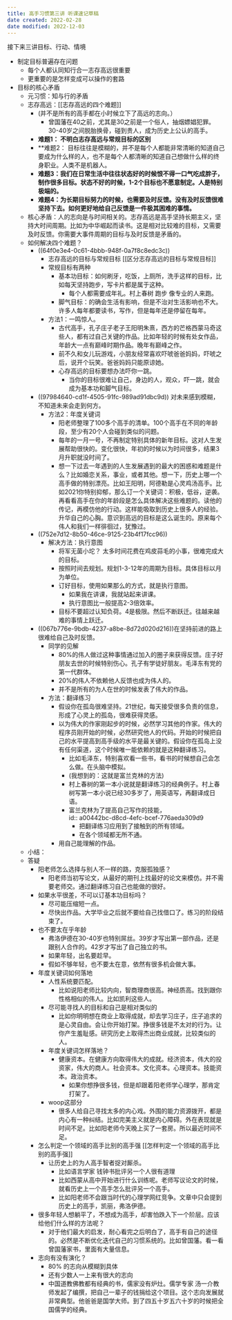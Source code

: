 ```yaml
---
title: 高手习惯第三讲 听课速记草稿
date created: 2022-02-28
date modified: 2022-12-03
---
```


接下来三讲目标、行动、情境
- 制定目标普遍存在问题
	- 每个人都认同知行合一志存高远很重要
	- 更重要的是怎样变成可以操作的套路
- 目标的核心矛盾
	- 元习惯：知与行的矛盾
	- 志存高远：[[志存高远的四个难题]]
		- (并不是所有的高手都在小时候立下了高远的志向。）
			- 曾国藩在40之前，尤其是30之前是一个俗人，抽烟嫖娼犯罪。30-40岁之间脱胎换骨，碰到贵人，成为历史上公认的高手。
		- **难题1： 不明白志存高远与常规目标的区别**  
		- **难题2： 目标往往是模糊的，并不是每个人都能非常清晰的知道自己要成为什么样的人，也不是每个人都清晰的知道自己想做什么样的终身职业。人类不是机器人。  
		- **难题3：我们在日常生活中往往状态好的时候恨不得一口气吃成胖子，制作很多目标。状态不好的时候，1-2个目标也不愿意制定。人是特别极端的。**  
		- **难题4：为长期目标努力的时候，也需要及时反馈。没有及时反馈很难坚持下去。如何更好地给自己反馈是一件极其困难的事情。**  
	- 核心矛盾：人的志向是与时间相关的。志存高远是高手坚持长期主义，坚持大时间周期。比如为中华崛起而读书。这是相对比较难的目标，又需要及时反馈。你需要大事件周期的目标与及时反馈是矛盾的。
	- 如何解决四个难题？
		- ((64f0e3e4-0c61-4bbb-948f-0a7f8c8edc3c))
			- 志存高远的目标与常规目标 [[区分志存高远的目标与常规目标]]
			- 常规目标有两种
				- 基本功目标：如何刷牙，吃饭，上厕所，洗手这样的目标，比如每天坚持跑步，写卡片都是属于这种。
					- 每个人都需要成年礼。村上春树 跑步 像专业的人来跑。
				- 脚气目标：的确会生活有影响，但是不治对生活影响也不大。许多人每年都要读书，写作，但是每年还是停留在每年。
			- 方法1：一鸣惊人。
				- 古代高手，孔子庄子老子王阳明朱熹，西方的芒格西蒙马奇这些人，都有过自己关键的作品。比如年轻的时候有处女作品，年龄大一点有巅峰时期作品。晚年有巅峰之作。
				- 前不久和女儿玩游戏，小朋友经常喜欢吓唬爸爸妈妈，吓唬之后，说开个玩笑。爸爸妈妈只能原谅她。
				- 心存高远的目标要想办法吓你一跳。
					- 当你的目标很难让自己，身边的人，观众，吓一跳，就会成为基本功和脚气目标。
		- ((97984640-cd1f-4505-91fc-989ad91dbc9d)) 对未来感到模糊，不知道未来会走到何方。
			- 方法2：年度关键词
				- 阳老师整理了100多个高手的清单。100个高手在不同的年龄段，至少有20个人会碰到类似的问题。
				- 每年的一月一号，不再制定特别具体的新年目标。这对人生发展帮助很快的。变化很快，年初的时候以为时间很多，结果3月升职就没时间了。
				- 想一下过去一年遇到的人生发展遇到的最大的困惑和难题是什么？比如婚恋关系，事业，或者其他。想一下，历史上哪一个高手做的特别漂亮。比如王阳明，阿德勒是心灵鸡汤高手。比如2021你特别抑郁，那么订一个关键词：积极，低谷，逆袭。再看看高手在你的年龄段是怎么具体解决这些难题的。读他的传记，再模仿他的行动。这样能吸取到历史上很多人的经验。升华自己的心胸。意识到高远的目标是这么诞生的。原来每个伟人和我们一样徘徊过，犹豫过。
		- ((752e7d12-8b50-46ce-9125-23b4f17fcc96))
			- 解决方法：执行意图
				- 将军无菌小坨？ 太多时间花费在鸡皮蒜毛的小事，很难完成大的目标。
				- 按照时间去规划。规划1-3-12年的周期为目标。具体目标以月为单位。
				- 订好目标，使用如果那么的方式，就是执行意图。
					- 如果我在讲课，我就站起来讲课。
					- 执行意图比一般提高2-3倍效率。
				- 目标不要超过认知负荷。4是极限。然后不断跃迁。往越来越难的事情上跃迁。
		- ((067b776e-9bdb-4237-a8be-8d72d020d216))在坚持前进的路上很难给自己及时反馈。
			- 同学的见解
				- 80%的伟人做过这种事情通过加入的圈子来获得反馈。庄子好朋友去世的时候特别伤心。孔子有学徒好朋友。毛泽东有党的第一代群体。
				- 20%的伟人不依赖他人反馈也成为伟人的。
				- 并不是所有的为人在世的时候发表了伟大的作品。
			- 方法：翻译练习
				- 假设你在孤岛很难坚持。21世纪，每天接受很多负责的信息，形成了心灵上的孤岛，很难获得灵感。
				- 以为伟大的作家刚起步的时候，必然学习其他的作家。伟大的程序员刚开始的时候，必然研究他人的代码。开始的时候把自己的水平提高到高手级的水平是最关键的。假设你在孤岛上没有任何渠道，这个时候唯一能依赖的就是这种翻译练习。
					- 比如毛泽东，特别喜欢看一些书，看书的时候想自己会怎么做。在头脑中模拟。
					- (我想到的：这就是富兰克林的方法)
					- 村上春树的第一本小说就是翻译练习的经典例子。村上春树写第一本小说已经30多岁了，用英语写，再翻译成日语。
					- 富兰克林为了提高自己写作的技能，  
					  id:: a00442bc-d8cd-4efc-bcef-776aeda309d9
						- 把翻译练习应用到了接触到的所有领域。
						- 在各个领域都无所不通。
				- 用自己能理解的作品。
	- 小结：
	- 答疑
		- 阳老师怎么选择与别人不一样的路，克服孤独感？
			- 阳老师当初写论文，从最好的期刊上找最好的论文来模仿。并不需要老师交。通过翻译练习自己也能做的很好。
		- 如果水平很差，不可以订基本功目标吗？
			- 尽可能压缩短一点。
			- 尽快出作品。大学毕业之后就不要给自己找借口了。练习的阶段结束了。
		- 也不要太在乎年龄
			- 弗洛伊德在30-40岁也特别屌丝。39岁才写出第一部作品，还是跟别人合作的。42岁才写出了自己独立的书。
			- 如果年轻，出名要趁早。
			- 假如不够年轻，也不要太在意，依然有很多机会做大事。
		- 年度关键词如何落地
			- 人性系统要匹配。
				- 比如说阳老师比较内向，智商理商很高。神经质高。找到跟你性格相似的伟人。比如凯利这些人。
			- 尽可能寻找人的目标和自己是相对类似的
				- 比如你明明想在商业上取得成就，却去学习庄子，庄子追求的是心灵自由。会让你开始打架。挣很多钱是不太对的行为。让你产生羞耻感。研究历史上取得杰出商业成就，比较类似的人。
			- 年度关键词怎样落地？
				- 健康资本。在健康方向取得伟大的成就。经济资本，伟大的投资家，伟大的商人。社会资本。文化资本。心理资本。技能资本。政治资本。
					- 如果你想挣很多钱，但是却跟着阳老师学心理学，那肯定打架了。
			- woop这部分
				- 很多人给自己寻找太多的内心戏。外围的能力资源拨开，都是内心有一种纠结。比如完美主义就是内心障碍。外在表现就是时间不足。比如阳老师今天晚上买了一套房。所以最近时间不足。
		- 怎么判定一个领域的高手比别的高手强 [[怎样判定一个领域的高手比别的高手强]]
			- 让历史上的为人高手智者捉对厮杀。
				- 比如语言学家 钱钟书批评另一个人很有道理
				- 比如西蒙从高中开始进行什么训练呢。老师写议论文的时候，就看历史上一个高手怎么批评另一个高手。
				- 比如阳老师不会跟当时代的心理学网红竞争。文章中只会提到历史上的高手，凯丽，弗洛伊德。
		- 很多年轻人想躺平了，不想成为高手，却害怕跌入下一个阶层。应该给他们什么样的方法呢？
			- 对于他们最大的启发，耐心看完之后明白了，高手有自己的途径的。必然是不断优化迭代自己的习惯系统的。比如曾国藩。看一看曾国藩家书，里面有大量信息。
		- 志向有没有演化？
			- 80% 的志向从模糊到具体
			- 还有少数人一上来有很大的志向
			- 中国道教佛教都有经典的书，儒家没有炉灶。儒学专家 汤一介教师发起了编撰，把自己一辈子的钱捐给这个项目。这个志向发展就非常典型。他爸爸是国学大师。到了四五十岁五六十岁的时候把全国儒学的经典。